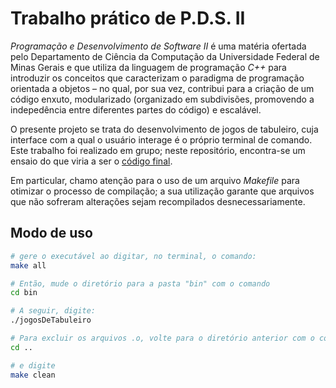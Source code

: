 # Trabalho prático de P.D.S. II

*Programação e Desenvolvimento de Software II* é uma matéria ofertada pelo Departamento de Ciência da Computação da Universidade Federal de Minas Gerais 
e que utiliza da linguagem de programação *C++* para introduzir os conceitos que caracterizam o paradigma de programação orientada a objetos – no qual, por sua vez, 
contribui para a criação de um código enxuto, modularizado (organizado em subdivisões, promovendo a indepedência entre diferentes partes do código) e escalável.

O presente projeto se trata do desenvolvimento de jogos de tabuleiro, cuja interface com a qual o usuário interage é o próprio terminal de comando. Este trabalho 
foi realizado em grupo; neste repositório, encontra-se um ensaio do que viria a ser o [código final](https://github.com/jufernandino/Jogos-de-Tabuleiro).

Em particular, chamo atenção para o uso de um arquivo *Makefile* para otimizar o processo de compilação; a sua utilização garante que arquivos que não sofreram alterações sejam recompilados desnecessariamente.

## Modo de uso

```bash
# gere o executável ao digitar, no terminal, o comando:
make all
```

```bash
# Então, mude o diretório para a pasta "bin" com o comando
cd bin
```

```bash
# A seguir, digite:
./jogosDeTabuleiro
```

```bash
# Para excluir os arquivos .o, volte para o diretório anterior com o comando
cd ..
```

```bash
# e digite 
make clean
```
